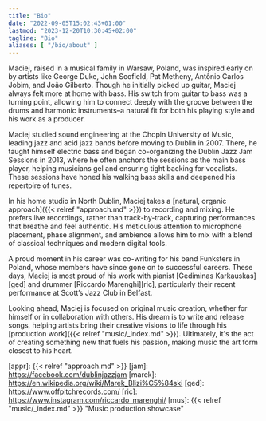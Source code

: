```yaml
---
title: "Bio"
date: "2022-09-05T15:02:43+01:00"
lastmod: "2023-12-20T10:30:45+02:00"
tagline: "Bio"
aliases: [ "/bio/about" ]
---
```


Maciej, raised in a musical family in Warsaw, Poland, was inspired early on by
artists like George Duke, John Scofield, Pat Metheny, Antônio Carlos Jobim, and
João Gilberto. Though he initially picked up guitar, Maciej always felt more at
home with bass. His switch from guitar to bass was a turning point, allowing him
to connect deeply with the groove between the drums and harmonic
instruments&ndash;a natural fit for both his playing style and his work as a
producer.

Maciej studied sound engineering at the Chopin University of Music, leading jazz
and acid jazz bands before moving to Dublin in 2007. There, he taught himself
electric bass and began co-organizing the Dublin Jazz Jam Sessions in 2013,
where he often anchors the sessions as the main bass player, helping musicians
gel and ensuring tight backing for vocalists. These sessions have honed his
walking bass skills and deepened his repertoire of tunes.

In his home studio in North Dublin, Maciej takes a [natural, organic
approach]({{< relref "approach.md" >}}) to recording and mixing. He prefers live
recordings, rather than track-by-track, capturing performances that breathe and
feel authentic. His meticulous attention to microphone placement, phase
alignment, and ambience allows him to mix with a blend of classical techniques
and modern digital tools.

A proud moment in his career was co-writing for his band Funksters in Poland,
whose members have since gone on to successful careers. These days, Maciej is
most proud of his work with pianist [Gediminas Karkauskas][ged] and drummer
[Riccardo Marenghi][ric], particularly their recent performance at Scott’s Jazz
Club in Belfast.

Looking ahead, Maciej is focused on original music creation, whether for himself
or in collaboration with others. His dream is to write and release songs,
helping artists bring their creative visions to life through his [production
work]({{< relref "music/_index.md" >}}). Ultimately, it's the act of creating
something new that fuels his passion, making music the art form closest to his
heart.

[appr]: {{< relref "approach.md" >}}
[jam]: https://facebook.com/dublinjazzjam
[marek]: https://en.wikipedia.org/wiki/Marek_Blizi%C5%84ski
[ged]: https://www.offpitchrecords.com/
[ric]: https://www.instagram.com/riccardo_marenghi/
[mus]: {{< relref "music/_index.md" >}} "Music production showcase"
